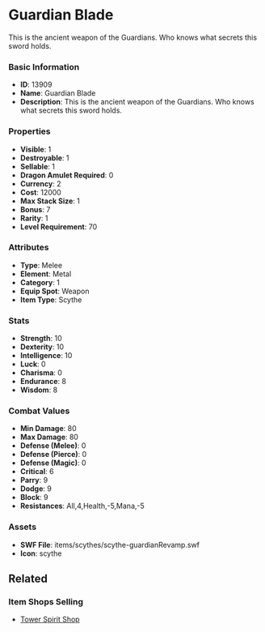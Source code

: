 # Guardian Blade

This is the ancient weapon of the Guardians. Who knows what secrets this sword holds. 

### Basic Information

- **ID**: 13909
- **Name**: Guardian Blade
- **Description**: This is the ancient weapon of the Guardians. Who knows what secrets this sword holds. 

### Properties

- **Visible**: 1
- **Destroyable**: 1
- **Sellable**: 1
- **Dragon Amulet Required**: 0
- **Currency**: 2
- **Cost**: 12000
- **Max Stack Size**: 1
- **Bonus**: 7
- **Rarity**: 1
- **Level Requirement**: 70

### Attributes

- **Type**: Melee
- **Element**: Metal
- **Category**: 1
- **Equip Spot**: Weapon
- **Item Type**: Scythe

### Stats

- **Strength**: 10
- **Dexterity**: 10
- **Intelligence**: 10
- **Luck**: 0
- **Charisma**: 0
- **Endurance**: 8
- **Wisdom**: 8

### Combat Values

- **Min Damage**: 80
- **Max Damage**: 80
- **Defense (Melee)**: 0
- **Defense (Pierce)**: 0
- **Defense (Magic)**: 0
- **Critical**: 6
- **Parry**: 9
- **Dodge**: 9
- **Block**: 9
- **Resistances**: All,4,Health,-5,Mana,-5

### Assets

- **SWF File**: items/scythes/scythe-guardianRevamp.swf
- **Icon**: scythe

## Related

### Item Shops Selling

- [Tower Spirit Shop](../item-shops/6-tower-spirit-shop.md)

